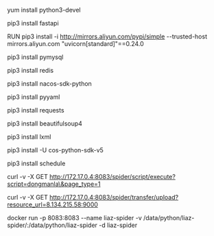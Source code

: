yum install python3-devel

pip3 install fastapi

RUN pip3 install -i http://mirrors.aliyun.com/pypi/simple --trusted-host mirrors.aliyun.com  "uvicorn[standard]"==0.24.0

pip3 install pymysql

pip3 install redis

pip3 install nacos-sdk-python

pip3 install pyyaml

pip3 install requests

pip3 install beautifulsoup4

pip3 install lxml

pip3 install -U cos-python-sdk-v5

pip3 install schedule

curl -v -X GET http://172.17.0.4:8083/spider/script/execute?script=dongmanla\&page_type=1

curl -v -X GET http://172.17.0.4:8083/spider/transfer/upload?resource_url=8.134.215.58:9000

docker run -p 8083:8083 --name liaz-spider -v /data/python/liaz-spider/:/data/python/liaz-spider -d liaz-spider
